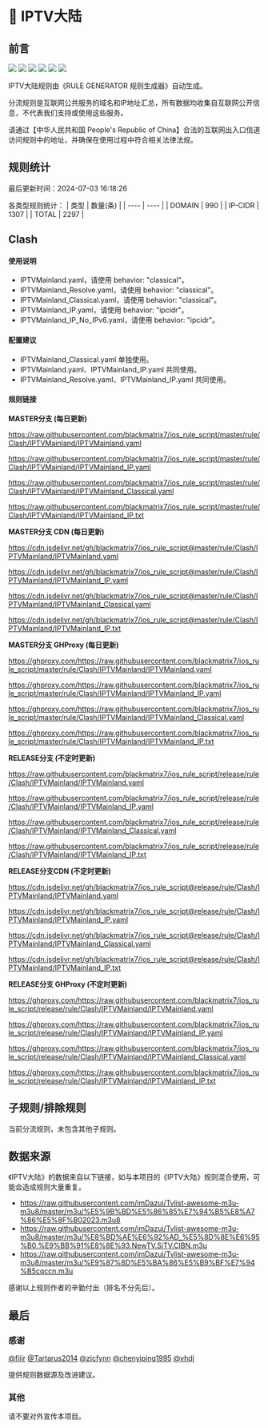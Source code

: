 # 🧸 IPTV大陆

## 前言

![](https://shields.io/badge/-移除重复规则-ff69b4) ![](https://shields.io/badge/-DOMAIN与DOMAIN--SUFFIX合并-green) ![](https://shields.io/badge/-DOMAIN--SUFFIX间合并-critical) ![](https://shields.io/badge/-DOMAIN与DOMAIN--KEYWORD合并-9cf) ![](https://shields.io/badge/-DOMAIN--SUFFIX与DOMAIN--KEYWORD合并-blue) ![](https://shields.io/badge/-IP--CIDR(6)合并-blueviolet) 

IPTV大陆规则由《RULE GENERATOR 规则生成器》自动生成。

分流规则是互联网公共服务的域名和IP地址汇总，所有数据均收集自互联网公开信息，不代表我们支持或使用这些服务。

请通过【中华人民共和国 People's Republic of China】合法的互联网出入口信道访问规则中的地址，并确保在使用过程中符合相关法律法规。

## 规则统计

最后更新时间：2024-07-03 16:18:26

各类型规则统计：
| 类型 | 数量(条)  | 
| ---- | ----  |
| DOMAIN | 990  | 
| IP-CIDR | 1307  | 
| TOTAL | 2297  | 


## Clash 

#### 使用说明
- IPTVMainland.yaml，请使用 behavior: "classical"。
- IPTVMainland_Resolve.yaml，请使用 behavior: "classical"。
- IPTVMainland_Classical.yaml，请使用 behavior: "classical"。
- IPTVMainland_IP.yaml，请使用 behavior: "ipcidr"。
- IPTVMainland_IP_No_IPv6.yaml，请使用 behavior: "ipcidr"。

#### 配置建议
- IPTVMainland_Classical.yaml 单独使用。
- IPTVMainland.yaml、IPTVMainland_IP.yaml 共同使用。
- IPTVMainland_Resolve.yaml、IPTVMainland_IP.yaml 共同使用。

#### 规则链接
**MASTER分支 (每日更新)**

https://raw.githubusercontent.com/blackmatrix7/ios_rule_script/master/rule/Clash/IPTVMainland/IPTVMainland.yaml

https://raw.githubusercontent.com/blackmatrix7/ios_rule_script/master/rule/Clash/IPTVMainland/IPTVMainland_IP.yaml

https://raw.githubusercontent.com/blackmatrix7/ios_rule_script/master/rule/Clash/IPTVMainland/IPTVMainland_Classical.yaml

https://raw.githubusercontent.com/blackmatrix7/ios_rule_script/master/rule/Clash/IPTVMainland/IPTVMainland_IP.txt

**MASTER分支 CDN (每日更新)**

https://cdn.jsdelivr.net/gh/blackmatrix7/ios_rule_script@master/rule/Clash/IPTVMainland/IPTVMainland.yaml

https://cdn.jsdelivr.net/gh/blackmatrix7/ios_rule_script@master/rule/Clash/IPTVMainland/IPTVMainland_IP.yaml

https://cdn.jsdelivr.net/gh/blackmatrix7/ios_rule_script@master/rule/Clash/IPTVMainland/IPTVMainland_Classical.yaml

https://cdn.jsdelivr.net/gh/blackmatrix7/ios_rule_script@master/rule/Clash/IPTVMainland/IPTVMainland_IP.txt

**MASTER分支 GHProxy (每日更新)**

https://ghproxy.com/https://raw.githubusercontent.com/blackmatrix7/ios_rule_script/master/rule/Clash/IPTVMainland/IPTVMainland.yaml

https://ghproxy.com/https://raw.githubusercontent.com/blackmatrix7/ios_rule_script/master/rule/Clash/IPTVMainland/IPTVMainland_IP.yaml

https://ghproxy.com/https://raw.githubusercontent.com/blackmatrix7/ios_rule_script/master/rule/Clash/IPTVMainland/IPTVMainland_Classical.yaml

https://ghproxy.com/https://raw.githubusercontent.com/blackmatrix7/ios_rule_script/master/rule/Clash/IPTVMainland/IPTVMainland_IP.txt

**RELEASE分支 (不定时更新)**

https://raw.githubusercontent.com/blackmatrix7/ios_rule_script/release/rule/Clash/IPTVMainland/IPTVMainland.yaml

https://raw.githubusercontent.com/blackmatrix7/ios_rule_script/release/rule/Clash/IPTVMainland/IPTVMainland_IP.yaml

https://raw.githubusercontent.com/blackmatrix7/ios_rule_script/release/rule/Clash/IPTVMainland/IPTVMainland_Classical.yaml

https://raw.githubusercontent.com/blackmatrix7/ios_rule_script/release/rule/Clash/IPTVMainland/IPTVMainland_IP.txt

**RELEASE分支CDN (不定时更新)**

https://cdn.jsdelivr.net/gh/blackmatrix7/ios_rule_script@release/rule/Clash/IPTVMainland/IPTVMainland.yaml

https://cdn.jsdelivr.net/gh/blackmatrix7/ios_rule_script@release/rule/Clash/IPTVMainland/IPTVMainland_IP.yaml

https://cdn.jsdelivr.net/gh/blackmatrix7/ios_rule_script@release/rule/Clash/IPTVMainland/IPTVMainland_Classical.yaml

https://cdn.jsdelivr.net/gh/blackmatrix7/ios_rule_script@release/rule/Clash/IPTVMainland/IPTVMainland_IP.txt

**RELEASE分支 GHProxy (不定时更新)**

https://ghproxy.com/https://raw.githubusercontent.com/blackmatrix7/ios_rule_script/release/rule/Clash/IPTVMainland/IPTVMainland.yaml

https://ghproxy.com/https://raw.githubusercontent.com/blackmatrix7/ios_rule_script/release/rule/Clash/IPTVMainland/IPTVMainland_IP.yaml

https://ghproxy.com/https://raw.githubusercontent.com/blackmatrix7/ios_rule_script/release/rule/Clash/IPTVMainland/IPTVMainland_Classical.yaml

https://ghproxy.com/https://raw.githubusercontent.com/blackmatrix7/ios_rule_script/release/rule/Clash/IPTVMainland/IPTVMainland_IP.txt

## 子规则/排除规则


当前分流规则，未包含其他子规则。

## 数据来源

《IPTV大陆》的数据来自以下链接，如与本项目的《IPTV大陆》规则混合使用，可能会造成规则大量重复。

- https://raw.githubusercontent.com/imDazui/Tvlist-awesome-m3u-m3u8/master/m3u/%E5%9B%BD%E5%86%85%E7%94%B5%E8%A7%86%E5%8F%B02023.m3u8
- https://raw.githubusercontent.com/imDazui/Tvlist-awesome-m3u-m3u8/master/m3u/%E8%BD%AE%E6%92%AD_%E5%8D%8E%E6%95%B0.%E9%BB%91%E8%8E%93.NewTV.SiTV.CIBN.m3u
- https://raw.githubusercontent.com/imDazui/Tvlist-awesome-m3u-m3u8/master/m3u/%E9%87%8D%E5%BA%86%E5%B9%BF%E7%94%B5cqccn.m3u


感谢以上规则作者的辛勤付出（排名不分先后）。

## 最后

### 感谢

[@fiiir](https://github.com/fiiir) [@Tartarus2014](https://github.com/Tartarus2014) [@zjcfynn](https://github.com/zjcfynn) [@chenyiping1995](https://github.com/chenyiping1995) [@vhdj](https://github.com/vhdj)

提供规则数据源及改进建议。

### 其他

请不要对外宣传本项目。